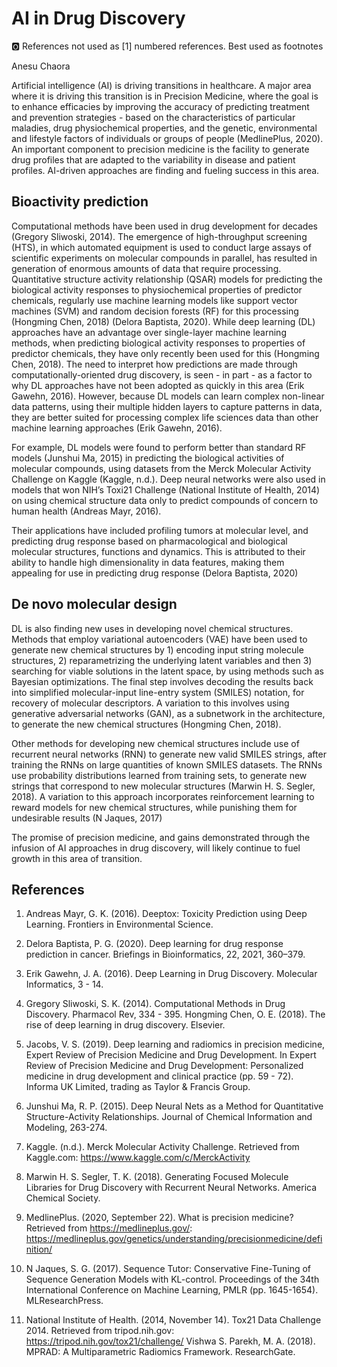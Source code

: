 # AI in Drug Discovery

:o2: References not used as [1] numbered references. Best used as footnotes

Anesu Chaora

Artificial intelligence (AI) is driving transitions in healthcare. A major area where it is driving this transition is in Precision Medicine, where the goal is to enhance efficacies by improving the accuracy of predicting treatment and prevention strategies - based on the characteristics of particular maladies, drug physiochemical properties, and the genetic, environmental and lifestyle factors of individuals or groups of people (MedlinePlus, 2020). An important component to precision medicine is the facility to generate drug profiles that are adapted to the variability in disease and patient profiles. AI-driven approaches are finding and fueling success in this area.

## Bioactivity prediction

Computational methods have been used in drug development for decades (Gregory Sliwoski, 2014). The emergence of high-throughput screening (HTS), in which automated equipment is used to conduct large assays of scientific experiments on molecular compounds in parallel, has resulted in generation of enormous amounts of data that require processing. Quantitative structure activity relationship (QSAR) models for predicting the biological activity responses to physiochemical properties of predictor chemicals, regularly use machine learning models like support vector machines (SVM) and random decision forests (RF) for this processing (Hongming Chen, 2018) (Delora Baptista, 2020).
While deep learning (DL) approaches have an advantage over single-layer machine learning methods, when predicting biological activity responses to properties of predictor chemicals, they have only recently been used for this (Hongming Chen, 2018). The need to interpret how predictions are made through computationally-oriented drug discovery, is seen - in part - as a factor to why DL approaches have not been adopted as quickly in this area (Erik Gawehn, 2016). However, because DL models can learn complex non-linear data patterns, using their multiple hidden layers to capture patterns in data, they are better suited for processing complex life sciences data than other machine learning approaches (Erik Gawehn, 2016).

For example, DL models were found to perform better than standard RF models (Junshui Ma, 2015) in predicting the biological activities of molecular compounds, using datasets from the Merck Molecular Activity Challenge on Kaggle (Kaggle, n.d.). Deep neural networks were also used in models that won NIH’s Toxi21 Challenge (National Institute of Health, 2014) on using chemical structure data only to predict compounds of concern to human health (Andreas Mayr, 2016).

Their applications have included profiling tumors at molecular level, and predicting drug response based on pharmacological and biological molecular structures, functions and dynamics. This is attributed to their ability to handle high dimensionality in data features, making them appealing for use in predicting drug response (Delora Baptista, 2020)

## De novo molecular design

DL is also finding new uses in developing novel chemical structures. Methods that employ variational autoencoders (VAE) have been used to generate new chemical structures by 1) encoding input string molecule structures, 2) reparametrizing the underlying latent variables and then 3) searching for viable solutions in the latent space, by using methods such as Bayesian optimizations. The final step involves decoding the results back into simplified molecular-input line-entry system (SMILES) notation, for recovery of molecular descriptors. A variation to this involves using generative adversarial networks (GAN), as a subnetwork in the architecture, to generate the new chemical structures (Hongming Chen, 2018).

Other methods for developing new chemical structures include use of recurrent neural networks (RNN) to generate new valid SMILES strings, after training the RNNs on large quantities of known SMILES datasets. The RNNs use probability distributions learned from training sets, to generate new strings that correspond to new molecular structures (Marwin H. S. Segler, 2018). A variation to this approach incorporates reinforcement learning to reward models for new chemical structures, while punishing them for undesirable results (N Jaques, 2017)

The promise of precision medicine, and gains demonstrated through the infusion of AI approaches in drug discovery, will likely continue to fuel growth in this area of transition.

## References

1. Andreas Mayr, G. K. (2016). Deeptox: Toxicity Prediction using Deep Learning. Frontiers in Environmental Science.

2. Delora Baptista, P. G. (2020). Deep learning for drug response prediction in cancer. Briefings in Bioinformatics, 22, 2021, 360–379.

3. Erik Gawehn, J. A. (2016). Deep Learning in Drug Discovery. Molecular Informatics, 3 - 14.

4. Gregory Sliwoski, S. K. (2014). Computational Methods in Drug Discovery. Pharmacol Rev, 334 - 395. Hongming Chen, O. E. (2018). The rise of deep learning in drug discovery. Elsevier.

5. Jacobs, V. S. (2019). Deep learning and radiomics in precision medicine, Expert Review of Precision Medicine and Drug Development. In Expert Review of Precision Medicine and Drug Development: Personalized medicine in drug development and clinical practice (pp. 59 - 72). Informa UK Limited, trading as Taylor & Francis Group.

6. Junshui Ma, R. P. (2015). Deep Neural Nets as a Method for Quantitative Structure-Activity Relationships. Journal of Chemical Information and Modeling, 263-274.

7. Kaggle. (n.d.). Merck Molecular Activity Challenge. Retrieved from Kaggle.com: https://www.kaggle.com/c/MerckActivity

8. Marwin H. S. Segler, T. K. (2018). Generating Focused Molecule Libraries for Drug Discovery with Recurrent Neural Networks. America Chemical Society.

9. MedlinePlus. (2020, September 22). What is precision medicine? Retrieved from https://medlineplus.gov/:
https://medlineplus.gov/genetics/understanding/precisionmedicine/definition/

10. N Jaques, S. G. (2017). Sequence Tutor: Conservative Fine-Tuning of Sequence Generation Models with KL-control. Proceedings of the 34th International Conference on Machine Learning, PMLR (pp. 1645-1654). MLResearchPress.

11. National Institute of Health. (2014, November 14). Tox21 Data Challenge 2014. Retrieved from tripod.nih.gov: https://tripod.nih.gov/tox21/challenge/
Vishwa S. Parekh, M. A. (2018). MPRAD: A Multiparametric Radiomics Framework. ResearchGate.
